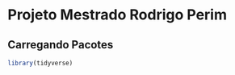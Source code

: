 
<!-- README.md is generated from README.Rmd. Please edit that file -->

# Projeto Mestrado Rodrigo Perim

## Carregando Pacotes

``` r
library(tidyverse)
```
